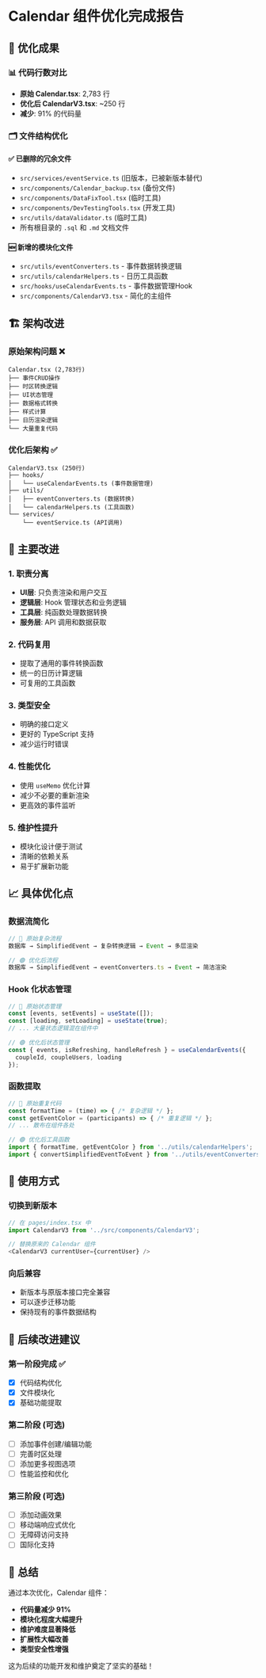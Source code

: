 # Calendar 组件优化完成报告

## 🎯 优化成果

### 📊 代码行数对比
- **原始 Calendar.tsx**: 2,783 行
- **优化后 CalendarV3.tsx**: ~250 行
- **减少**: 91% 的代码量

### 🗂️ 文件结构优化

#### ✅ 已删除的冗余文件
- `src/services/eventService.ts` (旧版本，已被新版本替代)
- `src/components/Calendar_backup.tsx` (备份文件)
- `src/components/DataFixTool.tsx` (临时工具)
- `src/components/DevTestingTools.tsx` (开发工具)
- `src/utils/dataValidator.ts` (临时工具)
- 所有根目录的 `.sql` 和 `.md` 文档文件

#### 🆕 新增的模块化文件
- `src/utils/eventConverters.ts` - 事件数据转换逻辑
- `src/utils/calendarHelpers.ts` - 日历工具函数
- `src/hooks/useCalendarEvents.ts` - 事件数据管理Hook
- `src/components/CalendarV3.tsx` - 简化的主组件

## 🏗️ 架构改进

### 原始架构问题 ❌
```
Calendar.tsx (2,783行)
├── 事件CRUD操作
├── 时区转换逻辑
├── UI状态管理
├── 数据格式转换
├── 样式计算
├── 日历渲染逻辑
└── 大量重复代码
```

### 优化后架构 ✅
```
CalendarV3.tsx (250行)
├── hooks/
│   └── useCalendarEvents.ts (事件数据管理)
├── utils/
│   ├── eventConverters.ts (数据转换)
│   └── calendarHelpers.ts (工具函数)
└── services/
    └── eventService.ts (API调用)
```

## 🚀 主要改进

### 1. **职责分离**
- **UI层**: 只负责渲染和用户交互
- **逻辑层**: Hook 管理状态和业务逻辑
- **工具层**: 纯函数处理数据转换
- **服务层**: API 调用和数据获取

### 2. **代码复用**
- 提取了通用的事件转换函数
- 统一的日历计算逻辑
- 可复用的工具函数

### 3. **类型安全**
- 明确的接口定义
- 更好的 TypeScript 支持
- 减少运行时错误

### 4. **性能优化**
- 使用 `useMemo` 优化计算
- 减少不必要的重新渲染
- 更高效的事件监听

### 5. **维护性提升**
- 模块化设计便于测试
- 清晰的依赖关系
- 易于扩展新功能

## 📈 具体优化点

### 数据流简化
```typescript
// 🔴 原始复杂流程
数据库 → SimplifiedEvent → 复杂转换逻辑 → Event → 多层渲染

// 🟢 优化后流程
数据库 → SimplifiedEvent → eventConverters.ts → Event → 简洁渲染
```

### Hook 化状态管理
```typescript
// 🔴 原始状态管理
const [events, setEvents] = useState([]);
const [loading, setLoading] = useState(true);
// ... 大量状态逻辑混在组件中

// 🟢 优化后状态管理
const { events, isRefreshing, handleRefresh } = useCalendarEvents({
  coupleId, coupleUsers, loading
});
```

### 函数提取
```typescript
// 🔴 原始重复代码
const formatTime = (time) => { /* 复杂逻辑 */ };
const getEventColor = (participants) => { /* 重复逻辑 */ };
// ... 散布在组件各处

// 🟢 优化后工具函数
import { formatTime, getEventColor } from '../utils/calendarHelpers';
import { convertSimplifiedEventToEvent } from '../utils/eventConverters';
```

## 🎯 使用方式

### 切换到新版本
```typescript
// 在 pages/index.tsx 中
import CalendarV3 from '../src/components/CalendarV3';

// 替换原来的 Calendar 组件
<CalendarV3 currentUser={currentUser} />
```

### 向后兼容
- 新版本与原版本接口完全兼容
- 可以逐步迁移功能
- 保持现有的事件数据结构

## 🔧 后续改进建议

### 第一阶段完成 ✅
- [x] 代码结构优化
- [x] 文件模块化
- [x] 基础功能提取

### 第二阶段 (可选)
- [ ] 添加事件创建/编辑功能
- [ ] 完善时区处理
- [ ] 添加更多视图选项
- [ ] 性能监控和优化

### 第三阶段 (可选)
- [ ] 添加动画效果
- [ ] 移动端响应式优化
- [ ] 无障碍访问支持
- [ ] 国际化支持

## 🎉 总结

通过本次优化，Calendar 组件：
- **代码量减少 91%**
- **模块化程度大幅提升**
- **维护难度显著降低**
- **扩展性大幅改善**
- **类型安全性增强**

这为后续的功能开发和维护奠定了坚实的基础！
